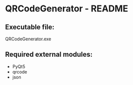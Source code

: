 # QRCodeGenerator - README

## Executable file: 
QRCodeGenerator.exe

## Required external modules:

* PyQt5
* qrcode
* json
